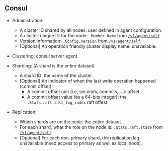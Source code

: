 ## Consul
* Administration:
  * A cluster ID shared by all nodes: user defined in agent configuration.
  * A cluster-unique ID for the node: `.Member.Name` from [`/v1/agent/self`](https://www.consul.io/api/agent.html#read-configuration).
  * Version information: `.Config.Version` from [`/v1/agent/self`](https://www.consul.io/api/agent.html#read-configuration).
  * [Optional] An operation friendly cluster display name: unavailable.

* Clustering: consul server agent.

* Sharding: (A shard is the entire dataset)
  * A shard ID: the name of the cluster.
  * [Optional] An indicator of when the last write operation happened (commit offset):
    * A commit offset unit (i.e, seconds, commits, ...): offset.
    * A commit offset value (as a 64-bits integer): the `.Stats.raft.last_log_index` raft offest.

* Replication:
  * Which shards are on the node: the entire dataset.
  * For each shard, what the role on the node is: `.Stats.raft.state` from [`/v1/agent/self`](https://www.consul.io/api/agent.html#read-configuration).
  * [Optional] For each non-primary shard, the replication lag: unavailable (need access to primary as well as local node).
